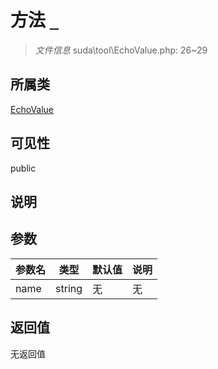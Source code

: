 # 方法 `_`

> *文件信息* suda\tool\EchoValue.php: 26~29

## 所属类 

[EchoValue](../EchoValue.md)

## 可见性

public

## 说明



## 参数


| 参数名 | 类型 | 默认值 | 说明 |
|--------|-----|-------|-------|
| name |  string | 无 | 无 |



## 返回值

无返回值
